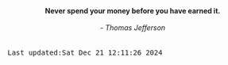 
<div align="center"><b><span>Never spend your money before you have earned it.</span></b><br><br><i> - Thomas Jefferson</i></div>
<br><br><kbd>Last updated:Sat Dec 21 12:11:26 2024</kbd>